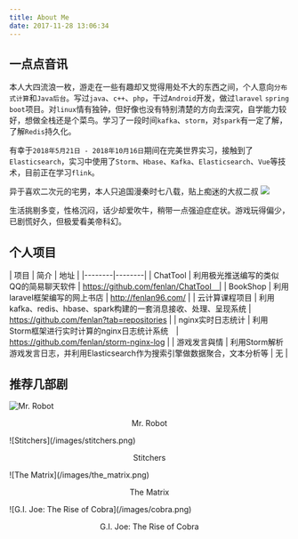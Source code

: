 ```yaml
---
title: About Me
date: 2017-11-28 13:06:34
---
```


## 一点点音讯

本人大四流浪一枚，游走在一些有趣却又觉得用处不大的东西之间，个人意向`分布式计算`和`Java后台`。写过`java`、`c++`、`php`，干过`Android`开发，做过`laravel` `spring boot`项目。对`linux`情有独钟，但好像也没有特别清楚的方向去深究，自学能力较好，想做全栈还是个菜鸟。学习了一段时间`kafka`、`storm`，对`spark`有一定了解，了解`Redis`持久化。

有幸于`2018年5月21日 - 2018年10月16日`期间在完美世界实习，接触到了`Elasticsearch`，实习中使用了`Storm`、`Hbase`、`Kafka`、`Elasticsearch`、`Vue`等技术，目前正在学习`flink`。

异于喜欢二次元的宅男，本人只追国漫秦时七八载，贴上痴迷的大叔二叔
![](http://m13.mask9.com/sites/default/files/styles/l/public/imagepad/20130929/20130929035607-3c3730f510e613e4b06b3b6c6f83fd3f831b9ee1.28/animation-qinshimingyue-mask9.jpg)

生活挑剔多变，性格沉闷，话少却爱吹牛，稍带一点强迫症症状。游戏玩得偏少，已剧慌好久，但极爱看美帝科幻。


## 个人项目
| 项目 | 简介 | 地址 |
|--------|--------|
|   ChatTool     |   利用极光推送编写的类似QQ的简易聊天软件     |   https://github.com/fenlan/ChatTool　|
|   BookShop     |   利用laravel框架编写的网上书店     |   http://fenlan96.com/ |
|   云计算课程项目     |   利用kafka、redis、hbase、spark构建的一套消息接收、处理、呈现系统     |   https://github.com/fenlan?tab=repositories |
|   nginx实时日志统计 |  利用Storm框架进行实时计算的nginx日志统计系统　|  https://github.com/fenlan/storm-nginx-log |
|   游戏发言與情  | 利用Storm解析游戏发言日志，并利用Elasticsearch作为搜索引擎做数据聚合，文本分析等 | 无 |

## 推荐几部剧
![Mr. Robot](/images/mr_robot.png)
<p align="center">Mr. Robot</p>
![Stitchers](/images/stitchers.png)
<p align="center">Stitchers</p>
![The Matrix](/images/the_matrix.png)
<p align="center">The Matrix</p>
![G.I. Joe: The Rise of Cobra](/images/cobra.png)
<p align="center">G.I. Joe: The Rise of Cobra</p>